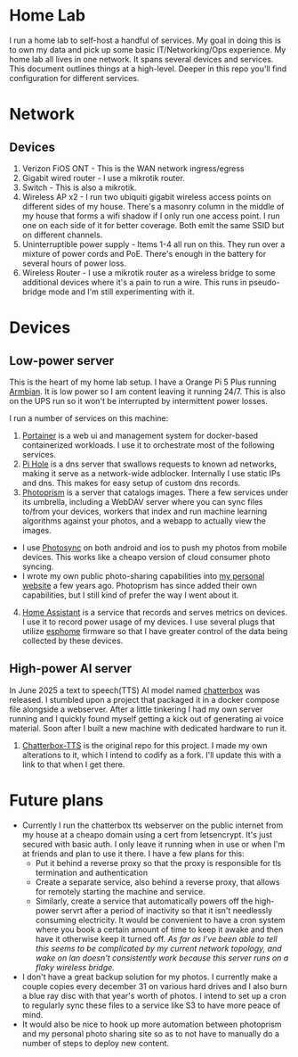 # Home Lab
I run a home lab to self-host a handful of services. My goal in doing this is to own my data and pick up some basic IT/Networking/Ops experience. My home lab all lives in one network. It spans several devices and services. This document outlines things at a high-level. Deeper in this repo you'll find configuration for different services.

# Network
## Devices
1. Verizon FiOS ONT - This is the WAN network ingress/egress
2. Gigabit wired router - I use a mikrotik router.
3. Switch - This is also a mikrotik.
4. Wireless AP x2 - I run two ubiquiti gigabit wireless access points on different sides of my house. There's a masonry column in the middle of my house that forms a wifi shadow if I only run one access point. I run one on each side of it for better coverage. Both emit the same SSID but on different channels.
5. Uninterruptible power supply - Items 1-4 all run on this. They run over a mixture of power cords and PoE. There's enough in the battery for several hours of power loss.
6. Wireless Router - I use a mikrotik router as a wireless bridge to some additional devices where it's a pain to run a wire. This runs in pseudo-bridge mode and I'm still experimenting with it.

# Devices
## Low-power server
This is the heart of my home lab setup. I have a Orange Pi 5 Plus running [Armbian](https://www.armbian.com/). It is low power so I am content leaving it running 24/7. This is also on the UPS run so it won't be interrupted by intermittent power losses.

I run a number of services on this machine:
1. [Portainer](https://www.portainer.io/) is a web ui and management system for docker-based containerized workloads. I use it to orchestrate most of the following services.
2. [Pi Hole](https://pi-hole.net/) is a dns server that swallows requests to known ad networks, making it serve as a network-wide adblocker. Internally I use static IPs and dns. This makes for easy setup of custom dns records.
3. [Photoprism](https://www.photoprism.app/) is a server that catalogs images. There a few services under its umbrella, including a WebDAV server where you can sync files to/from your devices, workers that index and run machine learning algorithms against your photos, and a webapp to actually view the images.
  - I use [Photosync](https://www.photosync-app.com/home) on both android and ios to push my photos from mobile devices. This works like a cheapo version of cloud consumer photo syncing.
  - I wrote my own public photo-sharing capabilities into [my personal website](https://github.com/gabrielmiller/gabrielmiller.org) a few years ago. Photoprism has since added their own capabilities, but I still kind of prefer the way I went about it.
4. [Home Assistant](https://www.home-assistant.io/) is a service that records and serves metrics on devices. I use it to record power usage of my devices. I use several plugs that utilize [esphome](https://github.com/esphome/esphome) firmware so that I have greater control of the data being collected by these devices.

## High-power AI server
In June 2025 a text to speech(TTS) AI model named [chatterbox](https://github.com/resemble-ai/chatterbox) was released. I stumbled upon a project that packaged it in a docker compose file alongside a webserver. After a little tinkering I had my own server running and I quickly found myself getting a kick out of generating ai voice material. Soon after I built a new machine with dedicated hardware to run it.

1. [Chatterbox-TTS](https://github.com/devnen/Chatterbox-TTS-Server) is the original repo for this project. I made my own alterations to it, which I intend to codify as a fork. I'll update this with a link to that when I get there.

# Future plans
- Currently I run the chatterbox tts webserver on the public internet from my house at a cheapo domain using a cert from letsencrypt. It's just secured with basic auth. I only leave it running when in use or when I'm at friends and plan to use it there. I have a few plans for this:
    - Put it behind a reverse proxy so that the proxy is responsible for tls termination and authentication
    - Create a separate service, also behind a reverse proxy, that allows for remotely starting the machine and service.
    - Similarly, create a service that automatically powers off the high-power servrt after a period of inactivity so that it isn't needlessly consuming electricity. It would be convenient to have a cron system where you book a certain amount of time to keep it awake and then have it otherwise keep it turned off. _As far as I've been able to tell this seems to be complicated by my current network topology, and wake on lan doesn't consistently work because this server runs on a flaky wireless bridge._
- I don't have a great backup solution for my photos. I currently make a couple copies every december 31 on various hard drives and I also burn a blue ray disc with that year's worth of photos. I intend to set up a cron to regularly sync these files to a service like S3 to have more peace of mind.
- It would also be nice to hook up more automation between photoprism and my personal photo sharing site so as to not have to manually do a number of steps to deploy new content.